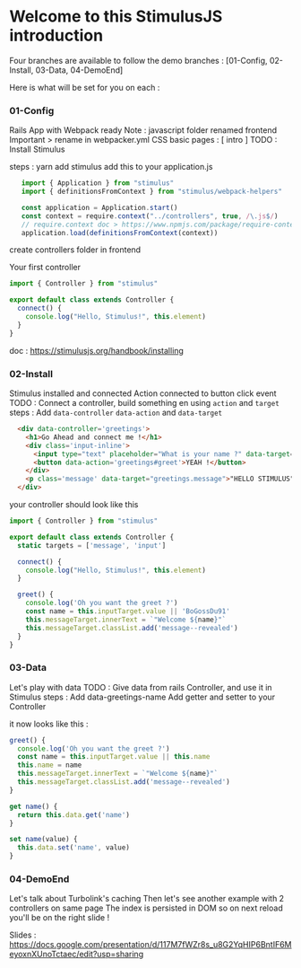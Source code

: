 # Welcome to this StimulusJS introduction

Four branches are available to follow the demo
branches : [01-Config, 02-Install, 03-Data, 04-DemoEnd]

Here is what will be set for you on each :

### 01-Config
  Rails App with Webpack ready
    Note : javascript folder renamed frontend
    Important > rename in webpacker.yml
  CSS basic
  pages : [ intro ]
  TODO : Install Stimulus

  steps :
    yarn add stimulus
    add this to your application.js
    
 ```javascript
    import { Application } from "stimulus"
    import { definitionsFromContext } from "stimulus/webpack-helpers"

    const application = Application.start()
    const context = require.context("../controllers", true, /\.js$/)
    // require.context doc > https://www.npmjs.com/package/require-context
    application.load(definitionsFromContext(context))
  ```
    
  create controllers folder in frontend

  Your first controller

  ```javascript
  import { Controller } from "stimulus"

  export default class extends Controller {
    connect() {
      console.log("Hello, Stimulus!", this.element)
    }
  }
  ```
    
  doc : https://stimulusjs.org/handbook/installing

### 02-Install
  Stimulus installed and connected
  Action connected to button click event
  TODO : Connect a controller, build something en using `action` and `target`
  steps :
  Add `data-controller` `data-action` and `data-target`

```html
  <div data-controller='greetings'>
    <h1>Go Ahead and connect me !</h1>
    <div class='input-inline'>
      <input type="text" placeholder="What is your name ?" data-target='greetings.input'>
      <button data-action='greetings#greet'>YEAH !</button>
    </div>
    <p class='message' data-target="greetings.message">"HELLO STIMULUS"</p>
  </div>
```

your controller should look like this

```javascript
import { Controller } from "stimulus"

export default class extends Controller {
  static targets = ['message', 'input']

  connect() {
    console.log("Hello, Stimulus!", this.element)
  }

  greet() {
    console.log('Oh you want the greet ?')
    const name = this.inputTarget.value || 'BoGossDu91'
    this.messageTarget.innerText = `"Welcome ${name}"`
    this.messageTarget.classList.add('message--revealed')
  }
}
```

### 03-Data
  Let's play with data
  TODO : Give data from rails Controller, and use it in Stimulus
  steps :
    Add data-greetings-name
    Add getter and setter to your Controller

  it now looks like this :

```javascript
greet() {
  console.log('Oh you want the greet ?')
  const name = this.inputTarget.value || this.name
  this.name = name
  this.messageTarget.innerText = `"Welcome ${name}"`
  this.messageTarget.classList.add('message--revealed')
}

get name() {
  return this.data.get('name')
}

set name(value) {
  this.data.set('name', value)
}
```

### 04-DemoEnd
  Let's talk about Turbolink's caching
  Then let's see another example with 2 controllers on same page
  The index is persisted in DOM so on next reload you'll be on the right slide !

Slides : https://docs.google.com/presentation/d/117M7fWZr8s_u8G2YqHIP6BntIF6MeyoxnXUnoTctaec/edit?usp=sharing

